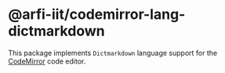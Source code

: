 # @arfi-iit/codemirror-lang-dictmarkdown

This package implements `Dictmarkdown` language support for the [CodeMirror](https://codemirror.net/) code editor.
